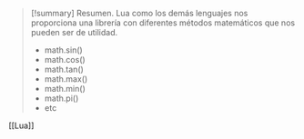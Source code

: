 >[!summary] Resumen.
>Lua como los demás lenguajes nos proporciona una librería con diferentes métodos matemáticos que nos pueden ser de utilidad.
>- math.sin()
>- math.cos()
>- math.tan()
>- math.max()
>- math.min()
>- math.pi()
>- etc

[[Lua]]